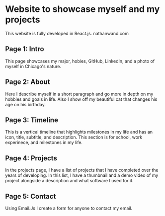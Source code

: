 # Website to showcase myself and my projects
This website is fully developed in React.js.
nathanwand.com

## Page 1: Intro 
This page showcases my major, hobies, GitHub, LinkedIn, and a photo of myself in Chicago's nature.

## Page 2: About
Here I describe myself in a short paragraph and go more in depth on my hobbies and goals in life. Also I show off my beautiful cat that changes his age on his birthday.

## Page 3: Timeline
This is a vertical timeline that highlights milestones in my life and has an icon, title, subtitle, and description. This section is for school, work experinece, and milestones in my life.

## Page 4: Projects
In the projects page, I have a list of projects that I have completed over the years of developing. In this list, I have a thumbnail and a demo video of my project alongside a description and what software I used for it.

## Page 5: Contact
Using Email.Js I create a form for anyone to contact my email.

